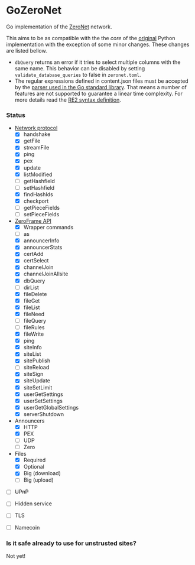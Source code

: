 # GoZeroNet
Go implementation of the [ZeroNet](http://zeronet.io/) network.

This aims to be as compatible with the the _core_ of the [original](https://github.com/HelloZeroNet/ZeroNet) Python implementation with the exception of some minor changes. These changes are listed bellow.

- `dbQuery` returns an error if it tries to select multiple columns with the same name. This behavior can be disabled by setting `validate_database_queries` to false in `zeronet.toml`.
- The regular expressions defined in content.json files must be accepted by the [parser used in the Go standard library](https://golang.org/pkg/regexp/). That means a number of features are not supported to guarantee a linear time complexity. For more details read the [RE2 syntax definition](https://github.com/google/re2/wiki/Syntax).

### Status

- [Network protocol](https://zeronet.io/docs/help_zeronet/network_protocol/)
    - [x] handshake
    - [x] getFile
    - [x] streamFile
    - [x] ping
    - [x] pex
    - [x] update
    - [x] listModified
    - [ ] getHashfield
    - [ ] setHashfield
    - [x] findHashIds
    - [x] checkport
    - [ ] getPieceFields
    - [ ] setPieceFields
- [ZeroFrame API](https://zeronet.io/docs/site_development/zeroframe_api_reference/)
    - [x] Wrapper commands
    - [ ] as
    - [x] announcerInfo
    - [x] announcerStats
    - [x] certAdd
    - [x] certSelect
    - [x] channelJoin
    - [x] channelJoinAllsite
    - [x] dbQuery
    - [ ] dirList
    - [x] fileDelete
    - [x] fileGet
    - [x] fileList
    - [x] fileNeed
    - [ ] fileQuery
    - [ ] fileRules
    - [x] fileWrite
    - [x] ping
    - [x] siteInfo
    - [x] siteList
    - [x] sitePublish
    - [ ] siteReload
    - [x] siteSign
    - [x] siteUpdate
    - [x] siteSetLimit
    - [x] userGetSettings
    - [x] userSetSettings
    - [x] userGetGlobalSettings
    - [x] serverShutdown
- Announcers
    - [X] HTTP
    - [x] PEX
    - [ ] UDP
    - [ ] Zero
- Files
    - [x] Required
    - [x] Optional
    - [x] Big (download)
    - [ ] Big (upload)
- [ ] ~~UPnP~~
- [ ] Hidden service
- [ ] TLS
- [ ] Namecoin


### Is it safe already to use for unstrusted sites?
Not yet!
